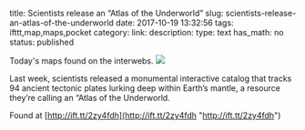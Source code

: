 title: Scientists release an “Atlas of the Underworld”
slug: scientists-release-an-atlas-of-the-underworld
date: 2017-10-19 13:32:56
tags: ifttt,map,maps,pocket
category: 
link: 
description: 
type: text
has_math: no
status: published

Today's maps found on the interwebs. ![](http://ift.tt/2gsk0xo)  
  

Last week, scientists released a monumental interactive catalog that tracks 94 ancient tectonic plates lurking deep within Earth’s mantle, a resource they’re calling an “Atlas of the Underworld.  
  

Found at [http://ift.tt/2zy4fdh](http://ift.tt/2zy4fdh "http://ift.tt/2zy4fdh")



